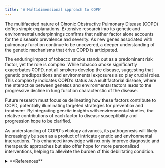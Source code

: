 ```yaml
---
title: 'A Multidimensional Approach to COPD'
---
```



The multifaceted nature of Chronic Obstructive Pulmonary Disease (COPD) defies simple explanations. Extensive research into its genetic and environmental underpinnings confirms that neither factor alone accounts for the disease’s prevalence and severity. As new genes associated with pulmonary function continue to be uncovered, a deeper understanding of the genetic mechanisms that drive COPD is anticipated.

The enduring impact of tobacco smoke stands out as a predominant risk factor, yet the role is complex. While tobacco smoke significantly exacerbates COPD, not all smokers develop the disease, suggesting that genetic predispositions and environmental exposures also play crucial roles. This complexity indicates COPD’s status as a multifactorial disease, where the interaction between genetics and environmental factors leads to the progressive decline in lung function characteristic of the disease.

Future research must focus on delineating how these factors contribute to COPD, potentially illuminating targeted strategies for prevention and treatment. By integrating genetic insights with environmental studies, the relative contributions of each factor to disease susceptibility and progression hope to be clarified.

As understanding of COPD's etiology advances, its pathogenesis will likely increasingly be seen as a product of intricate genetic and environmental interactions. This enhanced knowledge will not only improve diagnostic and therapeutic approaches but also offer hope for more personalized interventions, helping to alleviate the burden of this debilitating condition.


<details>
<summary>**References**</summary>

1.	Thoracickey. Pathogenesis of COPD: Persistence of Airway Inflammation – Why Does Airway Inflammation Persist After Cessation of Smoking? Available at: https://thoracickey.com/pathogenesis-of-copd-persistence-of-airway-inflammation-why-does-airway-inflammation-persist-after-cessation-of-smoking/.
2.	Ghosh S, Pleasants RA, Ohar JA, Donohue JF, Drummond MB. Prevalence and factors associated with suboptimal peak inspiratory flow rates in COPD. Int J Chron Obstruct Pulmon Dis. 2019;14:585-595. doi: 10.2147/COPD.S195438. Available from: https://www.ncbi.nlm.nih.gov/pmc/articles/PMC6426426/
3.	Gedebjerg A, Szépligeti SK, Wackerhausen LH, et al. Prediction of mortality in patients with chronic obstructive pulmonary disease with the new Global Initiative for Chronic Obstructive Lung Disease 2017 classification: a cohort study. Lancet Respir Med. 2018;6(3):204-212. doi: 10.1016/S2213-2600(18)30002-X. Available from: https://www.bmj.com/content/378/bmj-2021-069679
4.	Bafadhel M, McKenna S, Terry S, et al. Acute Exacerbations of Chronic Obstructive Pulmonary Disease. Am J Respir Crit Care Med. 2011;184(6):662-671. doi: 10.1164/rccm.201104-0597OC. Available at: https://www.atsjournals.org/doi/full/10.1164/rccm.201104-0597OC
5.	Barnes P, Britton J, Hopkins J. Genetics and pulmonary medicine 9: Molecular genetics of chronic obstructive pulmonary disease. Thorax. 1999;54(3):245-252. Available at: http://thorax.bmj.com/content/54/3/245.info
6.	CDC. CDC - COPD Home Page - Chronic Obstructive Pulmonary Disease (COPD). Available at: https://www.cdc.gov/copd/index.html
7.	Christenson S, Steiling K. Shifting from Correlation to Causation: Challenges for the Future of Unbiased Molecular Studies in Inflammatory Lung Disease. Am J Respir Crit Care Med. 2017;195(1):5-7. Available at: https://www.ncbi.nlm.nih.gov/pmc/articles/PMC5439941/
8.	Cosio Piqueras M, Cosio M. Disease of the airways in chronic obstructive pulmonary disease. Eur Respir J. 2001;18(1):41-49. Available at: http://erj.ersjournals.com/content/18/34_suppl/41s.long
9.	Eisner M, Anthonisen N, Coultas D, et al. An Official American Thoracic Society Public Policy Statement: Novel Risk Factors and the Global Burden of Chronic Obstructive Pulmonary Disease. Am J Respir Crit Care Med. 2010;182(5):693-718. Available at: https://www.atsjournals.org/doi/full/10.1164/rccm.200811-1757ST
10.	European Lung Foundation - ELF. COPD. Available at: http://www.europeanlung.org/en/lung-disease-and-information/lung-diseases/copd
11.	Grigsby M, Siddharthan T, Chowdhury M, et al. Socioeconomic status and COPD among low- and middle-income countries. Int J Chron Obstruct Pulmon Dis. 2016;11:2497-2507. Available at: https://www.ncbi.nlm.nih.gov/pmc/articles/PMC5065097/
12.	Halldin C, Doney B, Hnizdo E. Changes in prevalence of chronic obstructive pulmonary disease and asthma in the US population and associated risk factors. Chronic Respir Dis. 2015;12(1):47-60. Available at: https://www.ncbi.nlm.nih.gov/pmc/articles/PMC5588663/
13.	Hogg J. Lung structure and function in COPD. Int J Tuberc Lung Dis. 2008;12(5):467-479. Available at: http://www.ingentaconnect.com/content/iuatld/ijtld/2008/00000012/00000005/art00002;jsessionid=3kuh22qj6749c.x-ic-live-03
14.	Huertas A, Palange P. COPD: a multifactorial systemic disease. Ther Adv Respir Dis. 2011;5(3):217-224. Available at: http://journals.sagepub.com/doi/pdf/10.1177/1753465811400490
15.	Hurst JR, Vestbo J, Anzueto A, et al. Susceptibility to Exacerbation in Chronic Obstructive Pulmonary Disease. N Engl J Med. 2010;363(12):1128-1138. Available at: http://www.nejm.org/doi/full/10.1056/NEJMoa0909883
16.	Ingebrigtsen T, Thomsen SF, van der Sluis S, et al. Genetic Influences on Pulmonary Function: A Large Sample Twin Study. Lung. 2011;189(4):323-330. Available at: https://www.ncbi.nlm.nih.gov/pmc/articles/PMC3638153/
17.	Lomas DA, Silverman EK. The genetics of chronic obstructive pulmonary disease. Respir Res. 2001;2(1):20. Available at: https://respiratory-research.biomedcentral.com/articles/10.1186/rr34
18.	Nordestgaard BG, Dahl M. Markers of early disease and prognosis in COPD. Int J Chron Obstruct Pulmon Dis. 2009;4:157. Available at: https://www.ncbi.nlm.nih.gov/pmc/articles/PMC2672792/
19.	Powell R, Davidson D, Divers J, et al. Genetic ancestry and the relationship of cigarette smoking to lung function and per cent emphysema in four race/ethnic groups: a cross-sectional study. Thorax. 2013;68(7):634. Available at: http://thorax.bmj.com/content/68/7/634.info
20.	Qureshi H, Sharafkhaneh A, Hanania NA. Chronic obstructive pulmonary disease exacerbations: latest evidence and clinical implications. Ther Adv Chronic Dis. 2014;5(5):212-227. Available at: https://www.ncbi.nlm.nih.gov/pmc/articles/PMC4131503/
21.	Ray S, Guarascio A, Finch C, Self T. The clinical and economic burden of chronic obstructive pulmonary disease in the USA. Clinicoecon Outcomes Res. 2013;5:235-245. Available at: https://www.ncbi.nlm.nih.gov/pmc/articles/PMC3694800/
22.	Seifart C, Plagens A. Genetics of chronic obstructive pulmonary disease. Int J Chron Obstruct Pulmon Dis. 2007;2(4):541-550. Available at: https://www.ncbi.nlm.nih.gov/pmc/articles/PMC2699975/
23.	Sinden NJ, Stockley RA. Chronic obstructive pulmonary disease: an update of treatment related to frequently associated comorbidities. Ther Adv Chronic Dis. 2010;1(2):43-57. Available at: http://journals.sagepub.com/doi/pdf/10.1177/2040622310370631
24.	White AJ, Gompertz S, Stockley RA. Chronic obstructive pulmonary disease 6: The aetiology of exacerbations of chronic obstructive pulmonary disease. Thorax. 2003;58(1):73-80. Available at: http://thorax.bmj.com/content/58/1/73.info

</details>